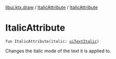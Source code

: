 [libui.ktx.draw](../README.md) / [ItalicAttribute](README.md) / [ItalicAttribute](-italic-attribute.md)

# ItalicAttribute

`fun ItalicAttribute(italic: `[`uiTextItalic`](../../libui/ui-text-italic.md)`)`

Changes the italic mode of the text it is applied to.
